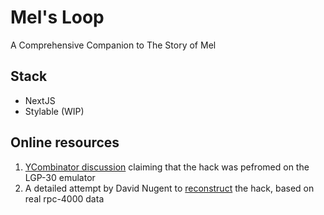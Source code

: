 # Mel's Loop
A Comprehensive Companion to The Story of Mel
## Stack
* NextJS
* Stylable (WIP)


## Online resources

1. [YCombinator discussion] claiming that the hack was pefromed on the LGP-30 emulator
1. A detailed attempt by David Nugent to [reconstruct] the hack, based on real rpc-4000 data


[reconstruct]: https://www.freecodecamp.org/news/macho-programmers-drum-memory-and-a-forensic-analysis-of-1960s-machine-code-6c5da6a40244/

[YCombinator discussion]: ttps://news.ycombinator.com/item?id=20489273
